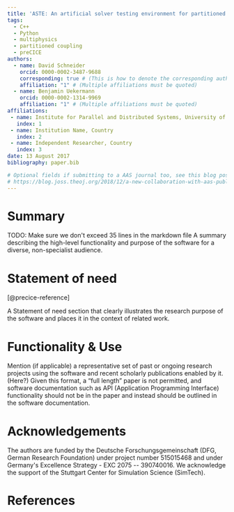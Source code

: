 ```yaml
---
title: 'ASTE: An artificial solver testing environment for partitioned coupling'
tags:
  - C++
  - Python
  - multiphysics
  - partitioned coupling
  - preCICE
authors:
  - name: David Schneider
    orcid: 0000-0002-3487-9688
    corresponding: true # (This is how to denote the corresponding author)
    affiliation: "1" # (Multiple affiliations must be quoted)
  - name: Benjamin Uekermann
    orcid: 0000-0002-1314-9969
    affiliation: "1" # (Multiple affiliations must be quoted)
affiliations:
 - name: Institute for Parallel and Distributed Systems, University of Stuttgart, Germany
   index: 1
 - name: Institution Name, Country
   index: 2
 - name: Independent Researcher, Country
   index: 3
date: 13 August 2017
bibliography: paper.bib

# Optional fields if submitting to a AAS journal too, see this blog post:
# https://blog.joss.theoj.org/2018/12/a-new-collaboration-with-aas-publishing
---
```


# Summary

TODO: Make sure we don't exceed 35 lines in the markdown file
A summary describing the high-level functionality and purpose of the software for a diverse, non-specialist audience.

# Statement of need

[@precice-reference]

A Statement of need section that clearly illustrates the research purpose of the software and places it in the context of related work.

# Functionality & Use

Mention (if applicable) a representative set of past or ongoing research projects using the software and recent scholarly publications enabled by it. (Here?)
Given this format, a “full length” paper is not permitted, and software documentation such as API (Application Programming Interface) functionality should not be in the paper and instead should be outlined in the software documentation.

# Acknowledgements

The authors are funded by the Deutsche Forschungsgemeinschaft (DFG, German Research Foundation) under project number 515015468 and under Germany's Excellence Strategy - EXC 2075 -- 390740016. We acknowledge the support of the Stuttgart Center for Simulation Science (SimTech).

# References

